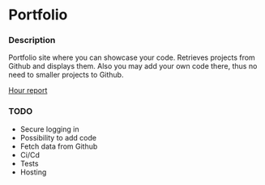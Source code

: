 # Portfolio 

### Description  
Portfolio site where you can showcase your code. Retrieves projects from Github and displays them. Also you may add your own code there, thus no need to smaller projects to Github.  


[Hour report](https://github.com/uberballo/portfolio/blob/master/documentation/hourReport.md)

### TODO  
* Secure logging in
* Possibility to add code  
* Fetch data from Github  
* Ci/Cd
* Tests
* Hosting 

